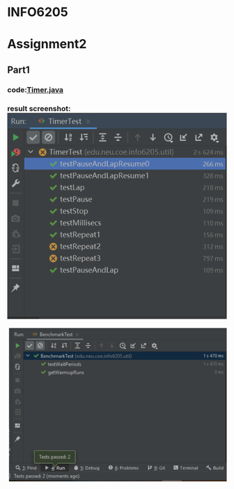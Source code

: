 # INFO6205
Assignment2
=============
## Part1<br>
### code:[Timer.java](src/main/java/edu/neu/coe/info6205/util/Timer.java)
### result screenshot:![part1_result01](https://github.com/ZhihanZhao/INFO6205/blob/main/Assignments/Assignment2/screenshot/Timer1.png)
![part1_result02](https://github.com/ZhihanZhao/INFO6205/blob/main/Assignments/Assignment2/screenshot/Timer2.png)

